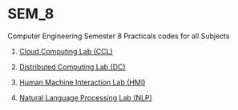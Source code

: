 # SEM_8
Computer Engineering Semester 8 Practicals codes for all Subjects

1. [Cloud Computing Lab (CCL)](https://github.com/HarshOza36/SEM_8/tree/main/CC)

2. [Distributed Computing Lab (DC)](https://github.com/HarshOza36/SEM_8/tree/main/DC)

3. [Human Machine Interaction Lab (HMI)](https://github.com/HarshOza36/SEM_8/tree/main/HMI)

4. [Natural Language Processing Lab (NLP)]()

